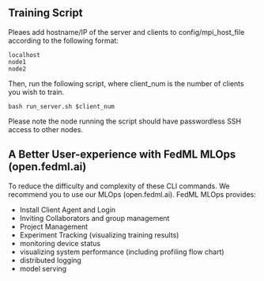 ## Training Script

Pleaes add hostname/IP of the server and clients to config/mpi_host_file according to the following format:

```
localhost
node1
node2
```

Then, run the following script, where client_num is the number of clients you wish to train.
```
bash run_server.sh $client_num
```

Please note the node running the script should have passwordless SSH access to other nodes.

## A Better User-experience with FedML MLOps (open.fedml.ai)
To reduce the difficulty and complexity of these CLI commands. We recommend you to use our MLOps (open.fedml.ai).
FedML MLOps provides:
- Install Client Agent and Login
- Inviting Collaborators and group management
- Project Management
- Experiment Tracking (visualizing training results)
- monitoring device status
- visualizing system performance (including profiling flow chart)
- distributed logging
- model serving